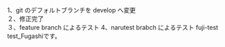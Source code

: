1、git のデフォルトブランチを develop へ変更  
２、修正完了  
３、feature branch によるテスト
4、narutest brabch によるテスト
fuji-test
test_Fugashiです。